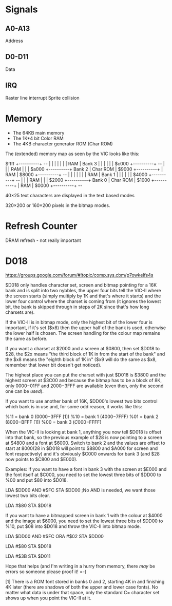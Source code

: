 # Signals 

## A0-A13
Address

## D0-D11
Data

## IRQ
Raster line interrupt
Sprite collision


# Memory
* The 64KB main memory
* The 1K*4 bit Color RAM
* The 4KB character generator ROM (Char ROM)



The (extended) memory map as seen by the VIC looks like this:


 $ffff +----------+   --
       |          |
       |          |
       |          |
       |   RAM    | Bank 3
       |          |
       |          |
       |          |
 $c000 +----------+   --
       |          |
       |   RAM    |
       |          |
 $a000 +----------+ Bank 2
       | Char ROM |
 $9000 +----------+
       |   RAM    |
 $8000 +----------+   --
       |          |
       |          |
       |          |
       |   RAM    | Bank 1
       |          |
       |          |
       |          |
 $4000 +----------+   --
       |          |
       |   RAM    |
       |          |
 $2000 +----------+ Bank 0
       | Char ROM |
 $1000 +----------+
       |   RAM    |
 $0000 +----------+   --


40×25 text characters are displayed in the text based modes

320×200 or 160×200 pixels in the bitmap modes.



# Refresh Counter

DRAM refresh - not really important


# D018
https://groups.google.com/forum/#!topic/comp.sys.cbm/p7owkelfs4s

$D018 only handles character set, screen and bitmap pointing for a 16K
bank and is split into two nybbles, the upper four bits tell the VIC-II
where the screen starts (simply multiply by 1K and that's where it
starts) and the lower four control where the charset is coming from (it
ignores the lowest bit, the bank is skipped through in steps of 2K since
that's how long charsets are).

If the VIC-II is in bitmap mode, only the highest bit of the lower four
is important, if it's set ($x8) then the upper half of the bank is used,
otherwise the lower half is chosen.  The screen handling for the colour
map remains the same as before.

If you want a charset at $2000 and a screen at $0800, then set $D018 to
$28, the $2x means "the third block of 1K in from the start of the bank"
and the $x8 means the "eighth block of 1K in" ($x9 will do the same as
$x8, remember that lower bit doesn't get noticed).

The highest place you can put the charset with just $D018 is $3800 and
the highest screen at $3C00 and because the bitmap has to be a block of
8K, only $0000-$01FF and $2000-$3FFF are available (even then, only the
second one can be *used*).

If you want to use another bank of 16K, $DD00's lowest two bits control
which bank is in use and, for some odd reason, it works like this:

%11 = bank 0 ($0000-$3FFF [1])
%10 = bank 1 ($4000-$7FFF)
%01 = bank 2 ($8000-$BFFF [1])
%00 = bank 3 ($C000-$FFFF)

When the VIC-II is looking at bank 1, anything you now tell $D018 is
offset into that bank, so the previous example of $28 is now pointing to
a screen at $4800 and a font at $6000.  Switch to bank 2 and the values
are offset to start at $8000 ($28 in $D018 will point to $8800 and $A000
for screen and font respectively) and it's obviously $C000 onwards for
bank 3 (and $28 now points to $C800 and $E000).


Examples:
If you want to have a font in bank 3 with the screen at $E000 and the
font itself at $C000, you need to set the lowest three bits of $DD00 to
%00 and put $80 into $D018.

LDA $DD00
AND #$FC
STA $DD00 ;No AND is needed, we want those lowest two bits clear.

LDA #$80
STA $D018


If you want to have a bitmapped screen in bank 1 with the colour at
$4000 and the image at $6000, you need to set the lowest three bits of
$DD00 to %10, put $08 into $D018 and throw the VIC-II into bitmap mode.

LDA $DD00
AND #$FC
ORA #$02
STA $DD00

LDA #$80
STA $D018

LDA #$3B
STA $D011


Hope that helps (and I'm writing in a hurry from memory, there *may* be
errors so someone please proof it! =-)

[1] There is a ROM font stored in banks 0 and 2, starting 4K in and
finishing 4K later (there are shadows of both the upper and lower case
fonts).  No matter what data is under that space, only the standard C=
character set shows up when you point the VIC-II at it.


